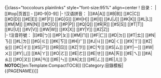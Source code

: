 {|class="toccolours plainlinks" style="font-size:95%" align=center
! 目录：
| [[#top|页首]] - [[#0-9|0-9]]
|-
!汉语拼音：
|[[#A|A]] [[#B|B]] [[#C|C]] [[#D|D]] [[#E|E]] [[#F|F]] [[#G|G]] [[#H|H]] [[#I|I]] [[#J|J]] [[#K|K]] [[#L|L]] [[#M|M]] [[#N|N]] [[#O|O]] [[#P|P]] [[#Q|Q]] [[#R|R]] [[#S|S]] [[#T|T]] [[#U|U]] [[#V|V]] [[#W|W]] [[#X|X]] [[#Y|Y]] [[#Z|Z]]	 
|-
!注音符號：
|[[#B|ㄅ]] [[#P|ㄆ]] [[#M|ㄇ]] [[#F|ㄈ]] [[#D|ㄉ]] [[#T|ㄊ]] [[#N|ㄋ]] [[#L|ㄌ]] [[#G|ㄍ]] [[#K|ㄎ]] [[#H|ㄏ]] [[#J|ㄐ]] [[#Q|ㄑ]] [[#X|ㄒ]] [[#Z|ㄓ]] [[#C|ㄔ]] [[#S|ㄕ]] [[#R|ㄖ]] [[#Z|ㄗ]] [[#C|ㄘ]] [[#S|ㄙ]] [[#Y|一]] [[#W|ㄨ]] [[#Y|ㄩ]] [[#A|ㄚ]] [[#O|ㄛ]] [[#E|ㄜ]] [[#E|ㄝ]] [[#A|ㄞ]] [[#E|ㄟ]] [[#A|ㄠ]] [[#O|ㄡ]]  [[#A|ㄢ]] [[#E|ㄣ]] [[#A|ㄤ]] [[#E|ㄥ]] [[#E|ㄦ]]
|}
__NOTOC__<noinclude>[[en:Template:CompactTOC8]]
[[Category:目錄模板|{{PAGENAME}}]]</noinclude>